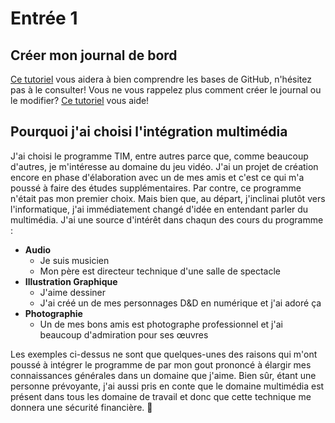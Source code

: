 # Entrée 1
## Créer mon journal de bord
[Ce tutoriel](https://guides.github.com/activities/hello-world/) vous aidera à bien comprendre les bases de GitHub, n'hésitez pas à le consulter!
Vous ne vous rappelez plus comment créer le journal ou le modifier? [Ce tutoriel](https://youtu.be/lX3bpuLK_Sg) vous aide! 

## Pourquoi j'ai choisi l'intégration multimédia

J'ai choisi le programme TIM, entre autres parce que, comme beaucoup d'autres, je m'intéresse au domaine du jeu vidéo. J'ai un projet de création encore en phase d'élaboration avec un de mes amis et c'est ce qui m'a poussé à faire des études supplémentaires. Par contre, ce programme n'était pas mon premier choix. Mais bien que, au départ, j'inclinai plutôt vers l'informatique, j'ai immédiatement changé d'idée en entendant parler du multimédia. J'ai une source d'intérêt dans chaqun des cours du programme :

- **Audio**
  - Je suis musicien
  - Mon père est directeur technique d'une salle de spectacle
- **Illustration Graphique**
  - J'aime dessiner
  - J'ai créé un de mes personnages D&D en numérique et j'ai adoré ça
- **Photographie**
  - Un de mes bons amis est photographe professionnel et j'ai beaucoup d'admiration pour ses œuvres

Les exemples ci-dessus ne sont que quelques-unes des raisons qui m'ont poussé à intégrer le programme de par mon gout prononcé à élargir mes connaissances générales dans un domaine que j'aime. Bien sûr, étant une personne prévoyante, j'ai aussi pris en conte que le domaine multimédia est présent dans tous les domaine de travail et donc que cette technique me donnera une sécurité financière. 🤑

